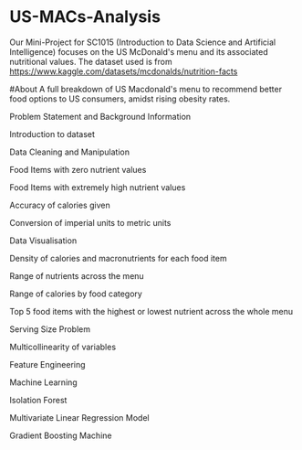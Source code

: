 # US-MACs-Analysis
Our Mini-Project for SC1015 (Introduction to Data Science and Artificial Intelligence) focuses on the US McDonald's menu and its associated nutritional values. The dataset used is from https://www.kaggle.com/datasets/mcdonalds/nutrition-facts

#About
A full breakdown of US Macdonald's menu to recommend better food options to US consumers, amidst rising obesity rates.


Problem Statement and Background Information

Introduction to dataset

Data Cleaning and Manipulation

Food Items with zero nutrient values

Food Items with extremely high nutrient values

Accuracy of calories given

Conversion of imperial units to metric units

Data Visualisation

Density of calories and macronutrients for each food item

Range of nutrients across the menu

Range of calories by food category

Top 5 food items with the highest or lowest nutrient across the whole menu

Serving Size Problem

Multicollinearity of variables

Feature Engineering

Machine Learning

Isolation Forest

Multivariate Linear Regression Model

Gradient Boosting Machine
